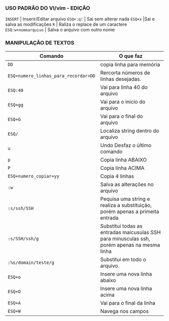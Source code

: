 <h3>USO PADRÃO DO VI/vim - EDIÇÃO</h3>

`INSERT` | Inserir/Editar arquivo 
`ESQ+:q!` | Sai sem alterar nada 
`ESQ+x` |Sai e salva as modificações
`R` | Raliza o replace de um caractere
`ESQ:w+nomearquivo` | Salva o arquivo com outro nome 


<h3>MANIPULAÇÃO DE TEXTOS</h3>

Comando | O que faz
--------|----------
`DD` | copia linha para memória 
`ESQ+numero_linhas_para_recordar+DD` | Rercorta números de linhas desejadas.
`ESQ:40` | Vai para linha 40 do arquivo 
`ESQ+gg` | Vai para o inicio do arquivo
`ESQ+G` | Vai para o final do arquivo 
`ESQ/` | Localiza string dentro do arquivo 
`u` | Undo Desfaz o último comando 
`p` | Copia linha ABAIXO
`P` | Copia linha ACIMA
`ESQ+numero_copiar+yy`| Copia 4 linhas 
`:w` | Salva as alterações no arquivo 
`:s/ssh/SSH` | Pequisa uma string e realiza a substituição, porém apenas a primeita entrada
`:s/SSH/ssh/g` | Substitui todas as entradas maicusulas SSH para minusculas ssh, porém apenas na mesma linha 
`:%s/domain/teste/g` | Substitui em todo o arquivo.
`ESQ+o` | Insere uma nova linha abaixo
`ESQ+O` | Insere uma nova linha acima 
`ESQ+A` | Vai para o final da linha 
`ESQ+W` | Navega nos campos 




